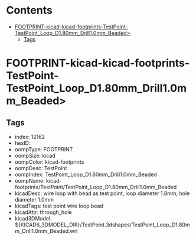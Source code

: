



Contents
========

* [FOOTPRINT-kicad-kicad-footprints-TestPoint-TestPoint_Loop_D1.80mm_Drill1.0mm_Beaded>](#footprint-kicad-kicad-footprints-testpoint-testpoint_loop_d180mm_drill10mm_beaded)
	* [Tags](#tags)

# FOOTPRINT-kicad-kicad-footprints-TestPoint-TestPoint_Loop_D1.80mm_Drill1.0mm_Beaded>

## Tags

- index: 12162
- hexID: 
- oompType: FOOTPRINT
- oompSize: kicad
- oompColor: kicad-footprints
- oompDesc: TestPoint
- oompIndex: TestPoint_Loop_D1.80mm_Drill1.0mm_Beaded
- oompName: kicad-footprints/TestPoint/TestPoint_Loop_D1.80mm_Drill1.0mm_Beaded
- kicadDesc: wire loop with bead as test point, loop diameter 1.8mm, hole diameter 1.0mm
- kicadTags: test point wire loop bead
- kicadAttr: through_hole
- kicad3DModel: ${KICAD6_3DMODEL_DIR}/TestPoint.3dshapes/TestPoint_Loop_D1.80mm_Drill1.0mm_Beaded.wrl

